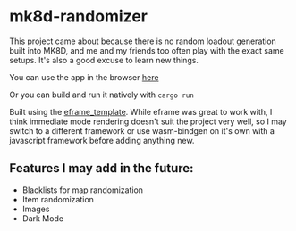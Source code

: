 # mk8d-randomizer

This project came about because there is no random loadout generation built into
MK8D, and me and my friends too often play with the exact same setups. It's also 
a good excuse to learn new things. 

You can use the app in the browser [here](https://ryankopp.github.io/mk8d-randomizer/)

Or you can build and run it natively with `cargo run`

Built using the [eframe_template](https://github.com/emilk/eframe_template).
While eframe was great to work with, I think immediate mode rendering doesn't 
suit the project very well, so I may switch to a different framework or use
wasm-bindgen on it's own with a javascript framework before adding anything new. 

## Features I may add in the future:

- Blacklists for map randomization
- Item randomization
- Images 
- Dark Mode

